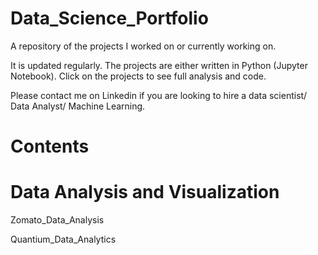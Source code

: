 # Data_Science_Portfolio

A repository of the projects I worked on or currently working on.

It is updated regularly. The projects are either written in Python (Jupyter Notebook). Click on the projects to see full analysis and code.

Please contact me on Linkedin if you are looking to hire a data scientist/ Data Analyst/ Machine Learning.

# Contents

# Data Analysis and Visualization

Zomato_Data_Analysis

Quantium_Data_Analytics
